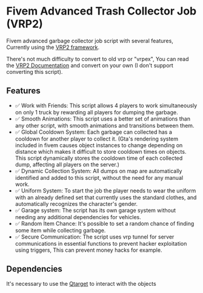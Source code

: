 # Fivem Advanced Trash Collector Job (VRP2)

Fivem advanced garbage collector job script with several features, Currently using the [VRP2 framework](https://github.com/vRP-framework/vRP).

There's not much difficulty to convert to old vrp or "vrpex", You can read the [VRP2 Documentation](https://vrp-framework.github.io/vRP/dev/index.html) and convert on your own (I don't support converting this script).

## Features
* ✅ Work with Friends: This script allows 4 players to work simultaneously on only 1 truck by rewarding all players for dumping the garbage.
* ✅ Smooth Animations: This script uses a better set of animations than any other script, with smooth animations and transitions between them.
* ✅ Global Cooldown System: Each garbage can collected has a cooldown for another player to collect it. (Gta's rendering system included in fivem causes object instances to change depending on distance which makes it difficult to store cooldown times on objects. This script dynamically stores the cooldown time of each collected dump, affecting all players on the server.)
* ✅ Dynamic Collection System: All dumps on map are automatically identified and added to this script, without the need for any manual work.
* ✅ Uniform System: To start the job the player needs to wear the uniform with an already defined set that currently uses the standard clothes, and automatically recognizes the character's gender.
* ✅ Garage system: The script has its own garage system without needing any additional dependencies for vehicles.
* ✅ Random Item Chance: It's possible to set a random chance of finding some item while collecting garbage.
* ✅ Secure Communication: The script uses vrp tunnel for server communications in essential functions to prevent hacker exploitation using triggers, This can prevent money hacks for example.

## Dependencies

It's necessary to use the [Qtarget](https://github.com/overextended/qtarget) to interact with the objects
